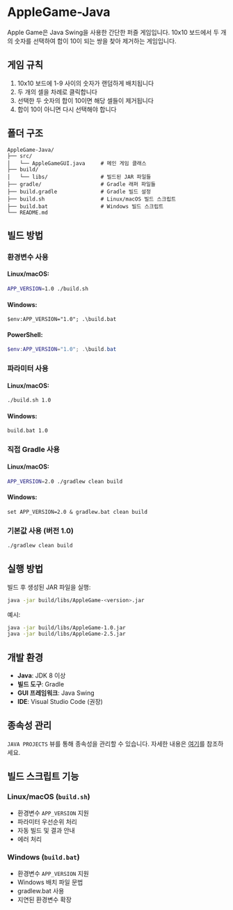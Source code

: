 # AppleGame-Java

Apple Game은 Java Swing을 사용한 간단한 퍼즐 게임입니다. 10x10 보드에서 두 개의 숫자를 선택하여 합이 10이 되는 쌍을 찾아 제거하는 게임입니다.

## 게임 규칙

1. 10x10 보드에 1-9 사이의 숫자가 랜덤하게 배치됩니다
2. 두 개의 셀을 차례로 클릭합니다
3. 선택한 두 숫자의 합이 10이면 해당 셀들이 제거됩니다
4. 합이 10이 아니면 다시 선택해야 합니다

## 폴더 구조

```
AppleGame-Java/
├── src/
│   └── AppleGameGUI.java     # 메인 게임 클래스
├── build/
│   └── libs/                 # 빌드된 JAR 파일들
├── gradle/                   # Gradle 래퍼 파일들
├── build.gradle              # Gradle 빌드 설정
├── build.sh                  # Linux/macOS 빌드 스크립트
├── build.bat                 # Windows 빌드 스크립트
└── README.md
```

## 빌드 방법

### 환경변수 사용

#### Linux/macOS:
```bash
APP_VERSION=1.0 ./build.sh
```

#### Windows:
```batch
$env:APP_VERSION="1.0"; .\build.bat
```

#### PowerShell:
```powershell
$env:APP_VERSION="1.0"; .\build.bat
```

### 파라미터 사용

#### Linux/macOS:
```bash
./build.sh 1.0
```

#### Windows:
```batch
build.bat 1.0
```

### 직접 Gradle 사용

#### Linux/macOS:
```bash
APP_VERSION=2.0 ./gradlew clean build
```

#### Windows:
```batch
set APP_VERSION=2.0 & gradlew.bat clean build
```

### 기본값 사용 (버전 1.0)
```bash
./gradlew clean build
```

## 실행 방법

빌드 후 생성된 JAR 파일을 실행:

```bash
java -jar build/libs/AppleGame-<version>.jar
```

예시:
```bash
java -jar build/libs/AppleGame-1.0.jar
java -jar build/libs/AppleGame-2.5.jar
```

## 개발 환경

- **Java**: JDK 8 이상
- **빌드 도구**: Gradle
- **GUI 프레임워크**: Java Swing
- **IDE**: Visual Studio Code (권장)

## 종속성 관리

`JAVA PROJECTS` 뷰를 통해 종속성을 관리할 수 있습니다. 자세한 내용은 [여기](https://github.com/microsoft/vscode-java-dependency#manage-dependencies)를 참조하세요.

## 빌드 스크립트 기능

### Linux/macOS (`build.sh`)
- 환경변수 `APP_VERSION` 지원
- 파라미터 우선순위 처리
- 자동 빌드 및 결과 안내
- 에러 처리

### Windows (`build.bat`)
- 환경변수 `APP_VERSION` 지원
- Windows 배치 파일 문법
- gradlew.bat 사용
- 지연된 환경변수 확장

